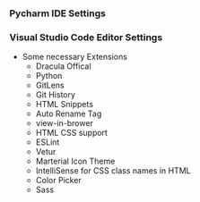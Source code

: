 ### Pycharm IDE Settings
### Visual Studio Code Editor Settings
- Some necessary Extensions
  - Dracula Offical
  - Python
  - GitLens
  - Git History
  - HTML Snippets
  - Auto Rename Tag
  - view-in-brower
  - HTML CSS support
  - ESLint
  - Vetur
  - Marterial Icon Theme
  - IntelliSense for CSS class names in HTML
  - Color Picker
  - Sass
